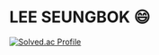 # LEE SEUNGBOK 😄
[![Solved.ac Profile](http://mazassumnida.wtf/api/v2/generate_badge?boj=coffee3240)](https://solved.ac/coffee3240/)

<!--
**coffee3240/coffee3240** is a ✨ _special_ ✨ repository because its `README.md` (this file) appears on your GitHub profile.

Here are some ideas to get you started:

- 🔭 I’m currently working on ...
- 🌱 I’m currently learning ...
- 👯 I’m looking to collaborate on ...
- 🤔 I’m looking for help with ...
- 💬 Ask me about ...
- 📫 How to reach me: ...
- 😄 Pronouns: ...
- ⚡ Fun fact: ...
-->
